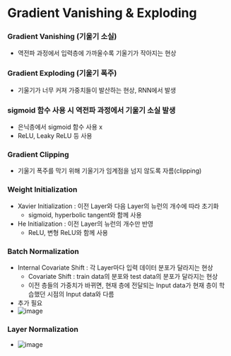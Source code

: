 # Gradient Vanishing & Exploding

### Gradient Vanishing (기울기 소실)
- 역전파 과정에서 입력층에 가까울수록 기울기가 작아지는 현상

### Gradient Exploding (기울기 폭주)
- 기울기가 너무 커져 가중치들이 발산하는 현상, RNN에서 발생

### sigmoid 함수 사용 시 역전파 과정에서 기울기 소실 발생
- 은닉층에서 sigmoid 함수 사용 x
- ReLU, Leaky ReLU 등 사용

### Gradient Clipping
- 기울기 폭주를 막기 위해 기울기가 임계점을 넘지 않도록 자름(clipping)

### Weight Initialization
- Xavier Initialization : 이전 Layer와 다음 Layer의 뉴런의 개수에 따라 초기화 
  - sigmoid, hyperbolic tangent와 함께 사용
- He Initialization : 이전 Layer의 뉴런의 개수만 반영
  - ReLU, 변형 ReLU와 함께 사용

### Batch Normalization
- Internal Covariate Shift : 각 Layer마다 입력 데이터 분포가 달라지는 현상
  - Covariate Shift : train data의 분포와 test data의 분포가 달라지는 현상
  - 이전 층들의 가중치가 바뀌면, 현재 층에 전달되는 Input data가 현재 층이 학습했던 시점의 Input data와 다름
- 추가 필요
- ![image](https://user-images.githubusercontent.com/62679143/138884016-81039666-629e-405b-9880-0d96306aab8f.png)
### Layer Normalization

- ![image](https://user-images.githubusercontent.com/62679143/138884041-3fdb22ba-fa1a-43e7-a914-856301b07f13.png)


